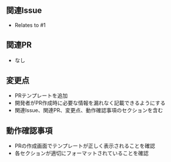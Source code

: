 ## 関連Issue
<!-- 関連するIssue番号やチケット番号を記述してください (例: Fixes #123, Relates to #456) -->
- Relates to #1

## 関連PR
<!-- 関連するPRを記述してください (例: Depends on #123, Blocks #456) -->
- なし

## 変更点
<!-- 変更内容、背景、目的、及び実施した具体的な変更点を記載してください -->
- PRテンプレートを追加
- 開発者がPR作成時に必要な情報を漏れなく記載できるようにする
- 関連Issue、関連PR、変更点、動作確認事項のセクションを含む

## 動作確認事項
<!-- 実施した動作確認の内容を箇条書きで記載してください -->
- PRの作成画面でテンプレートが正しく表示されることを確認
- 各セクションが適切にフォーマットされていることを確認
